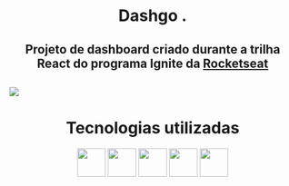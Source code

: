 <h1 align='center'>Dashgo .</h1>
<h2 align='center'>Projeto de dashboard criado durante a trilha React do programa Ignite da <a href='https://www.rocketseat.com.br/'>Rocketseat</a><h2/>
<img src='./src/assets/screenshots.png' />
<h1 align='center'>Tecnologias utilizadas</h1>
<div align="center" >
    <img height="50" src="https://img.shields.io/badge/HTML5-E34F26?style=for-the-badge&logo=html5&logoColor=white">
    <img height="50" src="https://img.shields.io/badge/CSS3-1572B6?style=for-the-badge&logo=css3&logoColor=white">
    <img height="50" src="https://img.shields.io/badge/JavaScript-323330?style=for-the-badge&logo=javascript&logoColor=F7DF1E">
    <img height="50" src="https://img.shields.io/badge/React-20232A?style=for-the-badge&logo=react&logoColor=61DAFB">
    <img height="50" src="https://img.shields.io/badge/Chakra--UI-316f6d?style=for-the-badge&logo=chakraui">
</div>